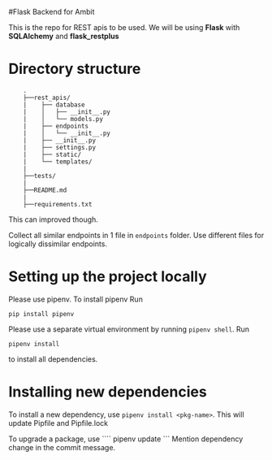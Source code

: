 #Flask Backend for Ambit

This is the repo for REST apis to be used.
We will be using **Flask** with **SQLAlchemy** and **flask_restplus**

# Directory structure
```` 
    .
    ├──rest_apis/
    |    ├── database
    |    │   ├── __init__.py
    |    │   └── models.py
    |    ├── endpoints
    |    │   └── __init__.py
    |    ├── __init__.py
    |    ├── settings.py
    |    ├── static/
    |    └── templates/
    |
    ├──tests/
    |
    ├──README.md
    |
    ├──requirements.txt
````

This can improved though.

Collect all similar endpoints in 1 file in ````endpoints```` folder. Use different files for logically dissimilar endpoints.

# Setting up the project locally
Please use pipenv. To install pipenv
Run 
````
pip install pipenv
```` 
Please use a separate virtual environment by running ```` pipenv shell ````. 
Run 
````
pipenv install
```` 
to install all dependencies.

# Installing new dependencies
To install a new dependency, use ```` pipenv install <pkg-name> ````. 
This will update Pipfile and Pipfile.lock

To upgrade a package, use ```` pipenv update <pkg-name> ``` 
Mention dependency change in the commit message.